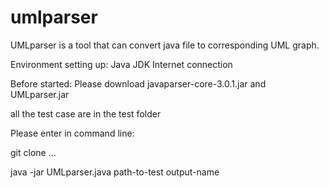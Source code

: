 # umlparser

UMLparser is a tool that can convert java file to corresponding UML graph.

Environment setting up:
Java JDK
Internet connection

Before started:
Please download javaparser-core-3.0.1.jar and UMLparser.jar

all the test case are in the test folder

Please enter in command line:

git clone …

java -jar UMLparser.java path-to-test output-name